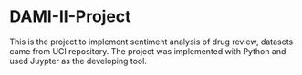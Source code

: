 # DAMI-II-Project
This is the project to implement sentiment analysis of drug review, datasets came from UCI repository.
The project was implemented with Python and used Juypter as the developing tool.
